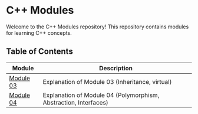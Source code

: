 # C++ Modules

Welcome to the C++ Modules repository! This repository contains modules for learning C++ concepts.

## Table of Contents

| Module | Description |
| ------ | ----------- |
| [Module 03](03/README.md) | Explanation of Module 03 (Inheritance, virtual) |
| [Module 04](04/README.md) | Explanation of Module 04 (Polymorphism, Abstraction, Interfaces)|

